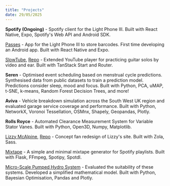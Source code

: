 ```yaml
---
title: "Projects"
date: 29/05/2025
---
```


**Spotify (Ongoing)** - Spotify client for the Light Phone III. Built with React Native, Expo, Spotify's Web API and Android SDK.

[Passes](https://github.com/vandamd/passes) - App for the Light Phone III to store barcodes. First time developing an Android app. Built with React Native and Expo.

[SlowTube](https://slowtube.vandamdinh.com), [Repo](https://github.com/vandamd/slowtube) - Extended YouTube player for practicing guitar solos by video and ear. Built with TanStack Start and Router.

**Seren** - Optimised event scheduling based on menstrual cycle predictions. Synthesised data from public datasets to train a prediction model. Predictions consider sleep, mood and focus. Built with Python, PCA, uMAP, t-SNE, k-means, Random Forest Decision Trees, and more!

**Aviva** - Vehicle breakdown simulation across the South West UK region and evaluated garage service coverage and performance. Built with Python, NetworkX, Voronoi Tessellation, OSMnx, Shapely, Geopandas, Plotly.

**Rolls Royce** - Automated Clearance Measurement System for Variable Stator Vanes. Built with Python, Open3D, Numpy, Matplotlib.

[Lizzy McAlpine](https://lizzy.vandamdinh.com/), [Repo](https://github.com/vandamd/lizzy-mcalpine) - Concept fan redesign of Lizzy's site. Built with Zola, Sass.

[Mixtape](https://github.com/vandamd/mixtape) - A simple and minimal mixtape generator for Spotify playlists. Built with Flask, FFmpeg, Spotipy, Spotdl.

[Micro-Scale Pumped Hydro System](https://github.com/vandamd/MDM2-Hydro) - Evaluated the suitability of these systems. Developed a simplified mathematical model. Built with Python, Bayesian Optimisation, Pandas and Plotly.

